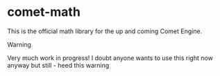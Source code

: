 # comet-math

This is the official math library for the up and coming Comet Engine.
> [!WARNING] 
> Very much work in progress!
> I doubt anyone wants to use this right now anyway but still - heed this warning

